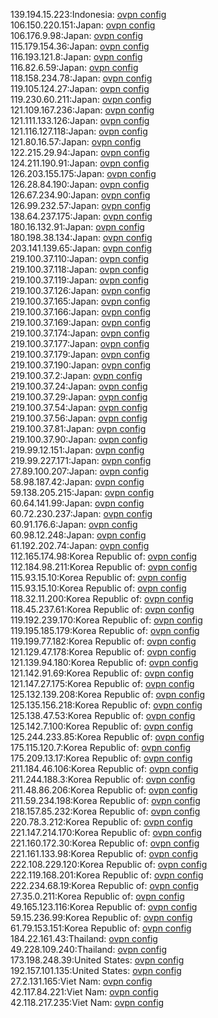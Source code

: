 139.194.15.223:Indonesia: [ovpn config](vpn/139_194_15_223.ovpn)  
106.150.220.151:Japan: [ovpn config](vpn/106_150_220_151.ovpn)  
106.176.9.98:Japan: [ovpn config](vpn/106_176_9_98.ovpn)  
115.179.154.36:Japan: [ovpn config](vpn/115_179_154_36.ovpn)  
116.193.121.8:Japan: [ovpn config](vpn/116_193_121_8.ovpn)  
116.82.6.59:Japan: [ovpn config](vpn/116_82_6_59.ovpn)  
118.158.234.78:Japan: [ovpn config](vpn/118_158_234_78.ovpn)  
119.105.124.27:Japan: [ovpn config](vpn/119_105_124_27.ovpn)  
119.230.60.211:Japan: [ovpn config](vpn/119_230_60_211.ovpn)  
121.109.167.236:Japan: [ovpn config](vpn/121_109_167_236.ovpn)  
121.111.133.126:Japan: [ovpn config](vpn/121_111_133_126.ovpn)  
121.116.127.118:Japan: [ovpn config](vpn/121_116_127_118.ovpn)  
121.80.16.57:Japan: [ovpn config](vpn/121_80_16_57.ovpn)  
122.215.29.94:Japan: [ovpn config](vpn/122_215_29_94.ovpn)  
124.211.190.91:Japan: [ovpn config](vpn/124_211_190_91.ovpn)  
126.203.155.175:Japan: [ovpn config](vpn/126_203_155_175.ovpn)  
126.28.84.190:Japan: [ovpn config](vpn/126_28_84_190.ovpn)  
126.67.234.90:Japan: [ovpn config](vpn/126_67_234_90.ovpn)  
126.99.232.57:Japan: [ovpn config](vpn/126_99_232_57.ovpn)  
138.64.237.175:Japan: [ovpn config](vpn/138_64_237_175.ovpn)  
180.16.132.91:Japan: [ovpn config](vpn/180_16_132_91.ovpn)  
180.198.38.134:Japan: [ovpn config](vpn/180_198_38_134.ovpn)  
203.141.139.65:Japan: [ovpn config](vpn/203_141_139_65.ovpn)  
219.100.37.110:Japan: [ovpn config](vpn/219_100_37_110.ovpn)  
219.100.37.118:Japan: [ovpn config](vpn/219_100_37_118.ovpn)  
219.100.37.119:Japan: [ovpn config](vpn/219_100_37_119.ovpn)  
219.100.37.126:Japan: [ovpn config](vpn/219_100_37_126.ovpn)  
219.100.37.165:Japan: [ovpn config](vpn/219_100_37_165.ovpn)  
219.100.37.166:Japan: [ovpn config](vpn/219_100_37_166.ovpn)  
219.100.37.169:Japan: [ovpn config](vpn/219_100_37_169.ovpn)  
219.100.37.174:Japan: [ovpn config](vpn/219_100_37_174.ovpn)  
219.100.37.177:Japan: [ovpn config](vpn/219_100_37_177.ovpn)  
219.100.37.179:Japan: [ovpn config](vpn/219_100_37_179.ovpn)  
219.100.37.190:Japan: [ovpn config](vpn/219_100_37_190.ovpn)  
219.100.37.2:Japan: [ovpn config](vpn/219_100_37_2.ovpn)  
219.100.37.24:Japan: [ovpn config](vpn/219_100_37_24.ovpn)  
219.100.37.29:Japan: [ovpn config](vpn/219_100_37_29.ovpn)  
219.100.37.54:Japan: [ovpn config](vpn/219_100_37_54.ovpn)  
219.100.37.56:Japan: [ovpn config](vpn/219_100_37_56.ovpn)  
219.100.37.81:Japan: [ovpn config](vpn/219_100_37_81.ovpn)  
219.100.37.90:Japan: [ovpn config](vpn/219_100_37_90.ovpn)  
219.99.12.151:Japan: [ovpn config](vpn/219_99_12_151.ovpn)  
219.99.227.171:Japan: [ovpn config](vpn/219_99_227_171.ovpn)  
27.89.100.207:Japan: [ovpn config](vpn/27_89_100_207.ovpn)  
58.98.187.42:Japan: [ovpn config](vpn/58_98_187_42.ovpn)  
59.138.205.215:Japan: [ovpn config](vpn/59_138_205_215.ovpn)  
60.64.141.99:Japan: [ovpn config](vpn/60_64_141_99.ovpn)  
60.72.230.237:Japan: [ovpn config](vpn/60_72_230_237.ovpn)  
60.91.176.6:Japan: [ovpn config](vpn/60_91_176_6.ovpn)  
60.98.12.248:Japan: [ovpn config](vpn/60_98_12_248.ovpn)  
61.192.202.74:Japan: [ovpn config](vpn/61_192_202_74.ovpn)  
112.165.174.98:Korea Republic of: [ovpn config](vpn/112_165_174_98.ovpn)  
112.184.98.211:Korea Republic of: [ovpn config](vpn/112_184_98_211.ovpn)  
115.93.15.10:Korea Republic of: [ovpn config](vpn/115_93_15_10.ovpn)  
115.93.15.10:Korea Republic of: [ovpn config](vpn/115_93_15_10.ovpn)  
118.32.11.200:Korea Republic of: [ovpn config](vpn/118_32_11_200.ovpn)  
118.45.237.61:Korea Republic of: [ovpn config](vpn/118_45_237_61.ovpn)  
119.192.239.170:Korea Republic of: [ovpn config](vpn/119_192_239_170.ovpn)  
119.195.185.179:Korea Republic of: [ovpn config](vpn/119_195_185_179.ovpn)  
119.199.77.182:Korea Republic of: [ovpn config](vpn/119_199_77_182.ovpn)  
121.129.47.178:Korea Republic of: [ovpn config](vpn/121_129_47_178.ovpn)  
121.139.94.180:Korea Republic of: [ovpn config](vpn/121_139_94_180.ovpn)  
121.142.91.69:Korea Republic of: [ovpn config](vpn/121_142_91_69.ovpn)  
121.147.27.175:Korea Republic of: [ovpn config](vpn/121_147_27_175.ovpn)  
125.132.139.208:Korea Republic of: [ovpn config](vpn/125_132_139_208.ovpn)  
125.135.156.218:Korea Republic of: [ovpn config](vpn/125_135_156_218.ovpn)  
125.138.47.53:Korea Republic of: [ovpn config](vpn/125_138_47_53.ovpn)  
125.142.7.100:Korea Republic of: [ovpn config](vpn/125_142_7_100.ovpn)  
125.244.233.85:Korea Republic of: [ovpn config](vpn/125_244_233_85.ovpn)  
175.115.120.7:Korea Republic of: [ovpn config](vpn/175_115_120_7.ovpn)  
175.209.13.17:Korea Republic of: [ovpn config](vpn/175_209_13_17.ovpn)  
211.184.46.106:Korea Republic of: [ovpn config](vpn/211_184_46_106.ovpn)  
211.244.188.3:Korea Republic of: [ovpn config](vpn/211_244_188_3.ovpn)  
211.48.86.206:Korea Republic of: [ovpn config](vpn/211_48_86_206.ovpn)  
211.59.234.198:Korea Republic of: [ovpn config](vpn/211_59_234_198.ovpn)  
218.157.85.232:Korea Republic of: [ovpn config](vpn/218_157_85_232.ovpn)  
220.78.3.212:Korea Republic of: [ovpn config](vpn/220_78_3_212.ovpn)  
221.147.214.170:Korea Republic of: [ovpn config](vpn/221_147_214_170.ovpn)  
221.160.172.30:Korea Republic of: [ovpn config](vpn/221_160_172_30.ovpn)  
221.161.133.98:Korea Republic of: [ovpn config](vpn/221_161_133_98.ovpn)  
222.108.229.120:Korea Republic of: [ovpn config](vpn/222_108_229_120.ovpn)  
222.119.168.201:Korea Republic of: [ovpn config](vpn/222_119_168_201.ovpn)  
222.234.68.19:Korea Republic of: [ovpn config](vpn/222_234_68_19.ovpn)  
27.35.0.211:Korea Republic of: [ovpn config](vpn/27_35_0_211.ovpn)  
49.165.123.116:Korea Republic of: [ovpn config](vpn/49_165_123_116.ovpn)  
59.15.236.99:Korea Republic of: [ovpn config](vpn/59_15_236_99.ovpn)  
61.79.153.151:Korea Republic of: [ovpn config](vpn/61_79_153_151.ovpn)  
184.22.161.43:Thailand: [ovpn config](vpn/184_22_161_43.ovpn)  
49.228.109.240:Thailand: [ovpn config](vpn/49_228_109_240.ovpn)  
173.198.248.39:United States: [ovpn config](vpn/173_198_248_39.ovpn)  
192.157.101.135:United States: [ovpn config](vpn/192_157_101_135.ovpn)  
27.2.131.165:Viet Nam: [ovpn config](vpn/27_2_131_165.ovpn)  
42.117.84.221:Viet Nam: [ovpn config](vpn/42_117_84_221.ovpn)  
42.118.217.235:Viet Nam: [ovpn config](vpn/42_118_217_235.ovpn)  

